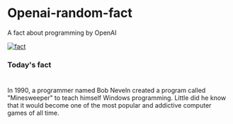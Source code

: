 
# Openai-random-fact
 A fact about programming by OpenAI

[![fact](https://github.com/MarioVidoni/openai-daily-fact/actions/workflows/main.yml/badge.svg)](https://github.com/MarioVidoni/openai-daily-fact/actions/workflows/main.yml)

### Today's fact
# 
In 1990, a programmer named Bob Neveln created a program called "Minesweeper" to teach himself Windows programming. Little did he know that it would become one of the most popular and addictive computer games of all time.